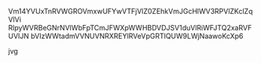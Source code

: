 Vm14YVUxTnRVWGROVmxwUFYwVTFjVlZ0ZEhkVmJGcHlWV3RPVlZKclZqVlVi
RlpyWVRBeGNrNVlWbFpTCmJFWXpWWHBDVDJSV1duVlRiWFJTQ2xaRVFUVlJN
bVIzWWtadmVVNUVNRXREYlRVeVpGRTlQUW9LWjNaawoKcXp6

jvg